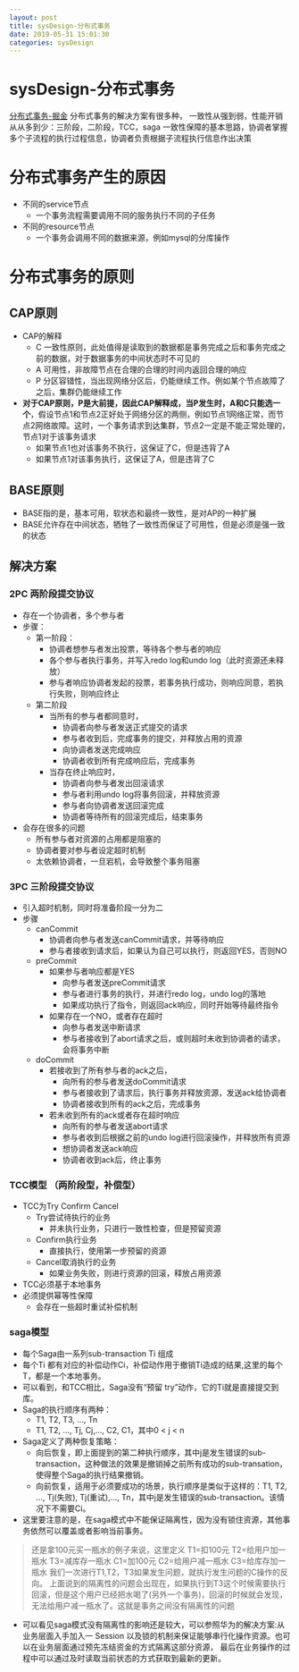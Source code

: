 ```yaml
--- 
layout: post 
title: sysDesign-分布式事务 
date: 2019-05-31 15:01:30 
categories: sysDesign 
---
```

# sysDesign-分布式事务
[分布式事务-掘金](https://juejin.im/post/5b5a0bf9f265da0f6523913b)
分布式事务的解决方案有很多种，
一致性从强到弱，性能开销从从多到少：三阶段，二阶段，TCC，saga
一致性保障的基本思路，协调者掌握多个子流程的执行过程信息，协调者负责根据子流程执行信息作出决策

# 分布式事务产生的原因
* 不同的service节点
    * 一个事务流程需要调用不同的服务执行不同的子任务
* 不同的resource节点
    * 一个事务会调用不同的数据来源，例如mysql的分库操作

# 分布式事务的原则
## CAP原则
* CAP的解释
    * C 一致性原则，此处值得是读取到的数据都是事务完成之后和事务完成之前的数据，对于数据事务的中间状态时不可见的
    * A 可用性，非故障节点在合理的合理的时间内返回合理的响应
    * P 分区容错性，当出现网络分区后，仍能继续工作。例如某个节点故障了之后，集群仍能继续工作
* **对于CAP原则，P是大前提，因此CAP解释成，当P发生时，A和C只能选一个**，假设节点1和节点2正好处于网络分区的两侧，例如节点1网络正常，而节点2网络故障。这时，一个事务请求到达集群，节点2一定是不能正常处理的，节点1对于该事务请求
    * 如果节点1也对该事务不执行，这保证了C，但是违背了A
    * 如果节点1对该事务执行，这保证了A，但是违背了C

## BASE原则
* BASE指的是，基本可用，软状态和最终一致性，是对AP的一种扩展
* BASE允许存在中间状态，牺牲了一致性而保证了可用性，但是必须是强一致的状态

## 解决方案
### 2PC 两阶段提交协议

* 存在一个协调者，多个参与者
* 步骤：
    * 第一阶段：
        * 协调者想参与者发出投票，等待各个参与者的响应
        * 各个参与者执行事务，并写入redo log和undo log（此时资源还未释放）
        * 参与者响应协调者发起的投票，若事务执行成功，则响应同意，若执行失败，则响应终止
    * 第二阶段
        * 当所有的参与者都同意时，
            * 协调者向参与者发送正式提交的请求
            * 参与者收到后，完成事务的提交，并释放占用的资源
            * 向协调者发送完成响应
            * 协调者收到所有完成响应后，完成事务
        * 当存在终止响应时，
            * 协调者向参与者发出回滚请求
            * 参与者利用undo log将事务回滚，并释放资源
            * 参与者向协调者发送回滚完成
            * 协调者等待所有的回滚完成后，结束事务
* 会存在很多的问题
    * 所有参与者对资源的占用都是阻塞的
    * 协调者要对参与者设定超时机制
    * 太依赖协调者，一旦宕机，会导致整个事务阻塞

### 3PC 三阶段提交协议
* 引入超时机制，同时将准备阶段一分为二
* 步骤
    * canCommit
        * 协调者向参与者发送canCommit请求，并等待响应
        * 参与者接收到请求后，如果认为自己可以执行，则返回YES，否则NO
    * preCommit
        * 如果参与者响应都是YES
            * 向参与者发送preCommit请求
            * 参与者进行事务的执行，并进行redo log，undo log的落地
            * 如果成功执行了指令，则返回ack响应，同时开始等待最终指令
        * 如果存在一个NO，或者存在超时
            * 向参与者发送中断请求
            * 参与者接收到了abort请求之后，或则超时未收到协调者的请求，会将事务中断
    * doCommit
        * 若接收到了所有参与者的ack之后，
            * 向所有的参与者发送doCommit请求
            * 参与者接收到了请求后，执行事务并释放资源，发送ack给协调者
            * 协调者接收到所有的ack之后，完成事务
        * 若未收到所有的ack或者存在超时响应
            * 向所有的参与者发送abort请求
            * 参与者收到后根据之前的undo log进行回滚操作，并释放所有资源
            * 想协调者发送ack响应
            * 协调者收到ack后，终止事务

### TCC模型 （两阶段型，补偿型）
* TCC为Try Confirm Cancel
    * Try尝试待执行的业务
        * 并未执行业务，只进行一致性检查，但是预留资源
    * Confirm执行业务
        * 直接执行，使用第一步预留的资源
    * Cancel取消执行的业务
        * 如果业务失败，则进行资源的回滚，释放占用资源
* TCC必须基于本地事务
* 必须提供幂等性保障
    * 会存在一些超时重试补偿机制

### saga模型
* 每个Saga由一系列sub-transaction Ti 组成
* 每个Ti 都有对应的补偿动作Ci，补偿动作用于撤销Ti造成的结果,这里的每个T，都是一个本地事务。
* 可以看到，和TCC相比，Saga没有“预留 try”动作，它的Ti就是直接提交到库。
* Saga的执行顺序有两种：
    * T1, T2, T3, ..., Tn
    * T1, T2, ..., Tj, Cj,..., C2, C1，其中0 < j < n
* Saga定义了两种恢复策略：
    * 向后恢复，即上面提到的第二种执行顺序，其中j是发生错误的sub-transaction，这种做法的效果是撤销掉之前所有成功的sub-transation，使得整个Saga的执行结果撤销。
    * 向前恢复，适用于必须要成功的场景，执行顺序是类似于这样的：T1, T2, ..., Tj(失败), Tj(重试),..., Tn，其中j是发生错误的sub-transaction。该情况下不需要Ci。
* 这里要注意的是，在saga模式中不能保证隔离性，因为没有锁住资源，其他事务依然可以覆盖或者影响当前事务。
> 还是拿100元买一瓶水的例子来说，这里定义
T1=扣100元 T2=给用户加一瓶水 T3=减库存一瓶水
C1=加100元 C2=给用户减一瓶水 C3=给库存加一瓶水
我们一次进行T1,T2，T3如果发生问题，就执行发生问题的C操作的反向。
上面说到的隔离性的问题会出现在，如果执行到T3这个时候需要执行回滚，但是这个用户已经把水喝了(另外一个事务)，回滚的时候就会发现，无法给用户减一瓶水了。这就是事务之间没有隔离性的问题
* 可以看见saga模式没有隔离性的影响还是较大，可以参照华为的解决方案:从业务层面入手加入一 Session 以及锁的机制来保证能够串行化操作资源。也可以在业务层面通过预先冻结资金的方式隔离这部分资源， 最后在业务操作的过程中可以通过及时读取当前状态的方式获取到最新的更新。
